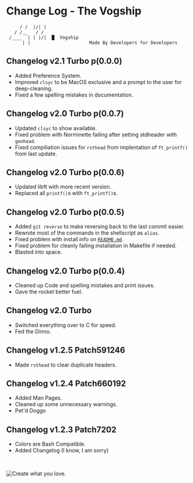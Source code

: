 # Change Log - The Vogship
```
     / /  |/| |
   / /__   / /
 /____  | | |/|  █  Vogship
      | |                      Made By Developers for Developers
```
## Changelog v2.1 Turbo p(0.0.0)
- Added Preference System.
- Improved `clsyc` to be MacOS exclusive and a prompt to the user for deep-cleaning.
- Fixed a few spelling mistakes in documentation.

## Changelog v2.0 Turbo p(0.0.7)
- Updated `clsyc` to show available.
- Fixed problem with Norminette failing after setting stdheader with `genhead`.
- Fixed compiliation issues for `rsthead` from implentation of `ft_printf()` from last update.

## Changelog v2.0 Turbo p(0.0.6)
- Updated libft with more recent version.
- Replaced all `printf()`s with `ft_printf()`s.

## Changelog v2.0 Turbo p(0.0.5)
- Added `git reverse` to make reversing back to the last commit easier.
- Rewrote most of the commands in the shellscript as `alias`.
- Fixed problem with install info on [`README.md`](README.md).
- Fixed problem for cleanly failing installation in Makefile if needed.
- Blasted into space.

## Changelog v2.0 Turbo p(0.0.4)
- Cleaned up Code and spelling mistakes and print issues.
- Gave the rocket better fuel.

## Changelog v2.0 Turbo
- Switched everything over to C for speed.
- Fed the Dinno.

## Changelog v1.2.5 Patch591246
- Made `rsthead` to clear duplicate headers.

## Changelog v1.2.4 Patch660192
- Added Man Pages.
- Cleaned up some unnecessary warnings.
- Pet'd Doggo

## Changelog v1.2.3 Patch7202
- Colors are Bash Compatible.
- Added Changelog (I know, I am sorry)

&nbsp;

![Create what you love.](https://vogship.web.app/cwyl-text.png "Create what you love.")
